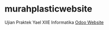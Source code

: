 # murahplasticwebsite
Ujian Praktek Yael XIIE Informatika
[Odoo Website](https://murah-plastic.odoo.com/)
